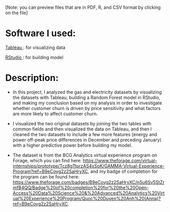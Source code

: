 [Note: you can preview files that are in PDF, R, and CSV format by clicking on the file]

# Software I used: 
[Tableau ](https://www.tableau.com/products/desktop): for visualizing data 

[RStudio ](https://www.rstudio.com/products/rstudio/download/): for building model 

# Description: 

- In this project, I analyzed the gas and electricity datasets by visualizing the datasets with Tableau, building a Random Forest model in RStudio, and making my conclusion based on my analysis in order to investigate whether customer churn is driven by price sensitivity and what factors are more likely to affect customer churn. 

- I visualized the two original datasets by joining the two tables with common fields and then visualized the data on Tableau, and then I cleaned the two datasets to include a few more features (energy and power off-peak price differences in December and preceding January) with a higher predictive power before building my model. 

- The dataset is from the BCG Analytics virtual experience program on Forage, which you can find here: https://www.theforage.com/virtual-internships/prototype/Tcz8gTtprzAS4xSoK/GAMMA-Virtual-Experience-Program?ref=B9eCovg2z2SaHryXC, and my badge of completion for the program can be found here: https://www.theforage.com/badges/B9eCovg2z2SaHryXC/n5u6Sv5StZrmfB4QQ/Badge%20of%20completion%20for%20the%20Open-Access%20Data%20Science%20&%20Advanced%20Analytics%20Virtual%20Experience%20Program/Quoc%20Duyen%20Anh%20(Anna)?ref=B9eCovg2z2SaHryXC. 
